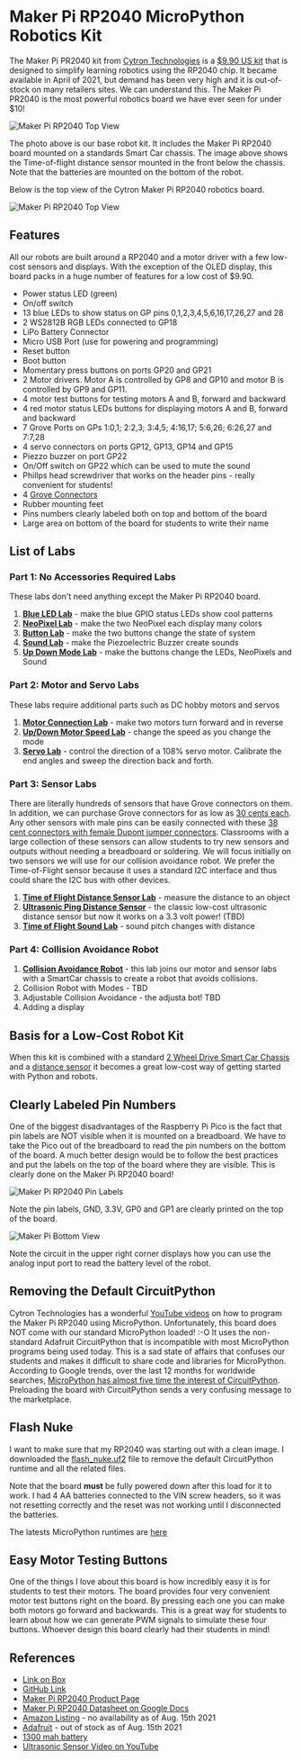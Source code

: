 # Maker Pi RP2040 MicroPython Robotics Kit

The Maker Pi PR2040 kit from [Cytron Technologies](https://www.cytron.io/) is a [$9.90 US kit](https://www.cytron.io/p-maker-pi-rp2040-simplifying-robotics-with-raspberry-pi-rp2040) that is designed to simplify learning robotics using the RP2040 chip. It became available in April of 2021, but demand has been very high and it is out-of-stock on many retailers sites.  We can understand this.  The Maker Pi PR2040 is the most powerful robotics board we have ever seen for under $10!

![Maker Pi RP2040 Top View](../../img/maker-pi-rp2040-tof-robot.jpg)

The photo above is our base robot kit.  It includes the Maker Pi RP2040 board mounted on a standards Smart Car chassis.  The image above shows the Time-of-flight distance sensor mounted in the front below the chassis.  Note that the batteries are mounted on the bottom of the robot.

Below is the top view of the Cytron Maker Pi RP2040 robotics board.

![Maker Pi RP2040 Top View](../../img/maker-pi-rp2040-top-view.png)

## Features
All our robots are built around a RP2040 and a motor driver with a few low-cost sensors and displays.  With the exception of the OLED display, this board packs in a huge number of features for a low cost of $9.90.

* Power status LED (green)
* On/off switch
* 13 blue LEDs to show status on GP pins 0,1,2,3,4,5,6,16,17,26,27 and 28
* 2 WS2812B RGB LEDs connected to GP18
* LiPo Battery Connector
* Micro USB Port (use for powering and programming)
* Reset button
* Boot button
* Momentary press buttons on ports GP20 and GP21
* 2 Motor drivers. Motor A is controlled by GP8 and GP10 and motor B is controlled by GP9 and GP11.
* 4 motor test buttons for testing motors A and B, forward and backward
* 4 red motor status LEDs buttons for displaying motors A and B, forward and backward
* 7 Grove Ports on GPs 1:0,1; 2:2,3; 3:4,5; 4:16,17; 5:6,26; 6:26,27 and 7:7,28
* 4 servo connectors on ports GP12, GP13, GP14 and GP15
* Piezzo buzzer on port GP22
* On/Off switch on GP22 which can be used to mute the sound
* Phillps head screwdriver that works on the header pins - really convenient for students!
* 4 [Grove Connectors](https://wiki.seeedstudio.com/Grove_System/)
* Rubber mounting feet
* Pins numbers clearly labeled both on top and bottom of the board
* Large area on bottom of the board for students to write their name

## List of Labs

### Part 1: No Accessories Required Labs

These labs don't need anything except the Maker Pi RP2040 board.

1. [**Blue LED Lab**](02-blue-led-lab.md) - make the blue GPIO status LEDs show cool patterns
2. [**NeoPixel Lab**](03-neopixel-lab.md) - make the two NeoPixel each display many colors
3. [**Button Lab**](04-button-lab.md) - make the two buttons change the state of system
4. [**Sound Lab**](05-sound-lab.md) - make the Piezoelectric Buzzer create sounds
5. [**Up Down Mode Lab**](06-up-down-lab.md) - make the buttons change the LEDs, NeoPixels and Sound

### Part 2: Motor and Servo Labs

These labs require additional parts such as DC hobby motors and servos

1. [**Motor Connection Lab**](07-motor-connection-lab.md) - make two motors turn forward and in reverse
2. [**Up/Down Motor Speed Lab**](06-up-down-motor-lab.md) - change the speed as you change the mode
3. [**Servo Lab**](08-servo-lab.md) - control the direction of a 108% servo motor.  Calibrate the end angles and sweep the direction back and forth.

### Part 3: Sensor Labs

There are literally hundreds of sensors that have Grove connectors on them.  In addition, we can purchase Grove connectors for as low as [30 cents each](https://www.cytron.io/p-grove-4-pin-buckled-20cm-cable?search=Grove&description=1).  Any other sensors with male pins can be easily connected with these [38 cent connectors with female Dupont jumper connectors](https://www.cytron.io/p-grove-4-pin-buckled-to-female-cable?search=Grove&description=1).  Classrooms with a large collection of these sensors can allow students to try new sensors and outputs without needing a breadboard or soldering.  We will focus initially on two sensors we will use for our collision avoidance robot.  We prefer the Time-of-Flight sensor because it uses a standard I2C interface and thus could share the I2C bus with other devices.

1. [**Time of Flight Distance Sensor Lab**](10-time-of-flight-lab.md) - measure the distance to an object
2. [**Ultrasonic Ping Distance Sensor**](11-ping-lab.md) - the classic low-cost ultrasonic distance sensor but now it works on a 3.3 volt power!  (TBD)
3. [**Time of Flight Sound Lab**](12-time-of-flight-sound-lab.md) - sound pitch changes with distance

### Part 4: Collision Avoidance Robot

1. [**Collision Avoidance Robot**](20-collision-avoidance-robot.md) - this lab joins our motor and sensor labs with a SmartCar chassis to create a robot that avoids collisions.
2. Collision Robot with Modes - TBD
3. Adjustable Collision Avoidance - the adjusta bot! TBD
4. Adding a display 

## Basis for a Low-Cost Robot Kit

When this kit is combined with a standard [2 Wheel Drive Smart Car Chassis](https://www.cytron.io/p-2wd-smart-robot-car-chassis) and a [distance sensor](https://www.coderdojotc.org/micropython/sensors/07-VL53L0X_GY/) it becomes a great low-cost way of getting started with Python and robots.

## Clearly Labeled Pin Numbers

One of the biggest disadvantages of the Raspberry Pi Pico is the fact that pin labels are NOT visible when it is mounted on a breadboard.  We have to take the Pico out of the breadboard to read the pin numbers on the bottom of the board.  A much better design would be to follow the best practices and put the labels on the top of the board where they are visible.  This is clearly done on the Maker Pi RP2040 board!

![Maker Pi RP2040 Pin Labels](../../img/maker-pi-rp2040-labels.png)

Note the pin labels, GND, 3.3V, GP0 and GP1 are clearly printed on the top of the board.

![Maker Pi Bottom View](../../img/maker-pi-rp2040-bottom-view.jpeg)

Note the circuit in the upper right corner displays how you can use the analog input port to read the battery level of the robot.

## Removing the Default CircuitPython

Cytron Technologies has a wonderful [YouTube videos](https://www.youtube.com/watch?v=mn1nqgEkufA) on how to program the Maker Pi RP2040 using MicroPython.  Unfortunately, this board does NOT come with our standard MicroPython loaded! :-O  It uses the non-standard Adafruit CircuitPython that is incompatible with most MicroPython programs being used today.  This is a sad state of affairs that confuses our students and makes it difficult to share code and libraries for MicroPython.  According to Google trends, over the last 12 months for worldwide searches, [MicroPython has almost five time the interest of CircuitPython](https://trends.google.com/trends/explore?q=micropython,circuitpython).  Preloading the board with CircuitPython sends a very confusing message to the marketplace.

## Flash Nuke
I want to make sure that my RP2040 was starting out with a clean image.  I downloaded the [flash_nuke.uf2](https://www.raspberrypi.org/documentation/pico/getting-started/static/6f6f31460c258138bd33cc96ddd76b91/flash_nuke.uf2) file to remove the default CircuitPython runtime and all the related files.

Note that the board **must** be fully powered down after this load for it to work.  I had 4 AA batteries connected to the VIN screw headers, so it was not resetting correctly and the reset was not working until I disconnected the batteries.

The latests MicroPython runtimes are [here](https://micropython.org/download/rp2-pico/)

## Easy Motor Testing Buttons

One of the things I love about this board is how incredibly easy it is for students to test their motors.  The board provides four very convenient motor test buttons right on the board.  By pressing each one you can make both motors go forward and backwards.  This is a great way for students to learn about how we can generate PWM signals to simulate these four buttons.  Whoever design this board clearly had their students in mind!

## References
* [Link on Box](https://link.cytron.io/maker-pi-rp2040-start)
* [GitHub Link](https://github.com/CytronTechnologies/MAKER-PI-RP2040)
* [Maker Pi RP2040 Product Page](https://www.cytron.io/p-maker-pi-rp2040-simplifying-robotics-with-raspberry-pi-rp2040)
* [Maker Pi RP2040 Datasheet on Google Docs](https://docs.google.com/document/d/1DJASwxgbattM37V4AIlJVR4pxukq0up25LppA8-z_AY/edit)
* [Amazon Listing](https://www.amazon.com/dp/B096DFH22X) - no availability as of Aug. 15th 2021
* [Adafruit](https://www.adafruit.com/product/5129) - out of stock as of Aug. 15th 2021
* [1300 mah battery](https://www.cytron.io/p-lipo-rechargeable-battery-3.7v-1300mah)
* [Ultrasonic Sensor Video on YouTube](https://www.youtube.com/watch?v=mn1nqgEkufA)